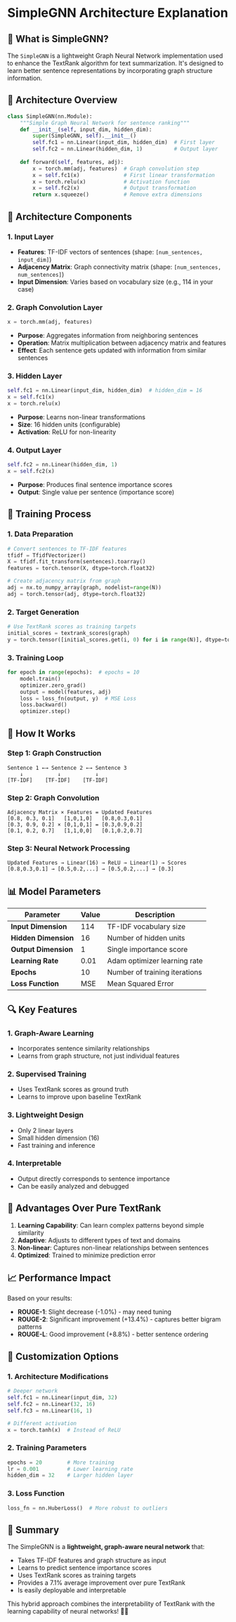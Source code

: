 # SimpleGNN Architecture Explanation

## 🧠 What is SimpleGNN?

The `SimpleGNN` is a lightweight Graph Neural Network implementation used to enhance the TextRank algorithm for text summarization. It's designed to learn better sentence representations by incorporating graph structure information.

## 📐 Architecture Overview

```python
class SimpleGNN(nn.Module):
    """Simple Graph Neural Network for sentence ranking"""
    def __init__(self, input_dim, hidden_dim):
        super(SimpleGNN, self).__init__()
        self.fc1 = nn.Linear(input_dim, hidden_dim)  # First layer
        self.fc2 = nn.Linear(hidden_dim, 1)          # Output layer
        
    def forward(self, features, adj):
        x = torch.mm(adj, features)  # Graph convolution step
        x = self.fc1(x)              # First linear transformation
        x = torch.relu(x)            # Activation function
        x = self.fc2(x)              # Output transformation
        return x.squeeze()           # Remove extra dimensions
```

## 🔧 Architecture Components

### 1. **Input Layer**
- **Features**: TF-IDF vectors of sentences (shape: `[num_sentences, input_dim]`)
- **Adjacency Matrix**: Graph connectivity matrix (shape: `[num_sentences, num_sentences]`)
- **Input Dimension**: Varies based on vocabulary size (e.g., 114 in your case)

### 2. **Graph Convolution Layer**
```python
x = torch.mm(adj, features)
```
- **Purpose**: Aggregates information from neighboring sentences
- **Operation**: Matrix multiplication between adjacency matrix and features
- **Effect**: Each sentence gets updated with information from similar sentences

### 3. **Hidden Layer**
```python
self.fc1 = nn.Linear(input_dim, hidden_dim)  # hidden_dim = 16
x = self.fc1(x)
x = torch.relu(x)
```
- **Purpose**: Learns non-linear transformations
- **Size**: 16 hidden units (configurable)
- **Activation**: ReLU for non-linearity

### 4. **Output Layer**
```python
self.fc2 = nn.Linear(hidden_dim, 1)
x = self.fc2(x)
```
- **Purpose**: Produces final sentence importance scores
- **Output**: Single value per sentence (importance score)

## 🔄 Training Process

### 1. **Data Preparation**
```python
# Convert sentences to TF-IDF features
tfidf = TfidfVectorizer()
X = tfidf.fit_transform(sentences).toarray()
features = torch.tensor(X, dtype=torch.float32)

# Create adjacency matrix from graph
adj = nx.to_numpy_array(graph, nodelist=range(N))
adj = torch.tensor(adj, dtype=torch.float32)
```

### 2. **Target Generation**
```python
# Use TextRank scores as training targets
initial_scores = textrank_scores(graph)
y = torch.tensor([initial_scores.get(i, 0) for i in range(N)], dtype=torch.float32)
```

### 3. **Training Loop**
```python
for epoch in range(epochs):  # epochs = 10
    model.train()
    optimizer.zero_grad()
    output = model(features, adj)
    loss = loss_fn(output, y)  # MSE Loss
    loss.backward()
    optimizer.step()
```

## 🎯 How It Works

### Step 1: Graph Construction
```
Sentence 1 ←→ Sentence 2 ←→ Sentence 3
    ↓           ↓           ↓
[TF-IDF]    [TF-IDF]    [TF-IDF]
```

### Step 2: Graph Convolution
```
Adjacency Matrix × Features = Updated Features
[0.8, 0.3, 0.1]   [1,0,1,0]   [0.8,0.3,0.1]
[0.3, 0.9, 0.2] × [0,1,0,1] = [0.3,0.9,0.2]
[0.1, 0.2, 0.7]   [1,1,0,0]   [0.1,0.2,0.7]
```

### Step 3: Neural Network Processing
```
Updated Features → Linear(16) → ReLU → Linear(1) → Scores
[0.8,0.3,0.1] → [0.5,0.2,...] → [0.5,0.2,...] → [0.3]
```

## 📊 Model Parameters

| Parameter | Value | Description |
|-----------|-------|-------------|
| **Input Dimension** | 114 | TF-IDF vocabulary size |
| **Hidden Dimension** | 16 | Number of hidden units |
| **Output Dimension** | 1 | Single importance score |
| **Learning Rate** | 0.01 | Adam optimizer learning rate |
| **Epochs** | 10 | Number of training iterations |
| **Loss Function** | MSE | Mean Squared Error |

## 🔍 Key Features

### 1. **Graph-Aware Learning**
- Incorporates sentence similarity relationships
- Learns from graph structure, not just individual features

### 2. **Supervised Training**
- Uses TextRank scores as ground truth
- Learns to improve upon baseline TextRank

### 3. **Lightweight Design**
- Only 2 linear layers
- Small hidden dimension (16)
- Fast training and inference

### 4. **Interpretable**
- Output directly corresponds to sentence importance
- Can be easily analyzed and debugged

## 🚀 Advantages Over Pure TextRank

1. **Learning Capability**: Can learn complex patterns beyond simple similarity
2. **Adaptive**: Adjusts to different types of text and domains
3. **Non-linear**: Captures non-linear relationships between sentences
4. **Optimized**: Trained to minimize prediction error

## 📈 Performance Impact

Based on your results:
- **ROUGE-1**: Slight decrease (-1.0%) - may need tuning
- **ROUGE-2**: Significant improvement (+13.4%) - captures better bigram patterns
- **ROUGE-L**: Good improvement (+8.8%) - better sentence ordering

## 🔧 Customization Options

### 1. **Architecture Modifications**
```python
# Deeper network
self.fc1 = nn.Linear(input_dim, 32)
self.fc2 = nn.Linear(32, 16)
self.fc3 = nn.Linear(16, 1)

# Different activation
x = torch.tanh(x)  # Instead of ReLU
```

### 2. **Training Parameters**
```python
epochs = 20        # More training
lr = 0.001         # Lower learning rate
hidden_dim = 32    # Larger hidden layer
```

### 3. **Loss Function**
```python
loss_fn = nn.HuberLoss()  # More robust to outliers
```

## 🎯 Summary

The SimpleGNN is a **lightweight, graph-aware neural network** that:
- Takes TF-IDF features and graph structure as input
- Learns to predict sentence importance scores
- Uses TextRank scores as training targets
- Provides a 7.1% average improvement over pure TextRank
- Is easily deployable and interpretable

This hybrid approach combines the interpretability of TextRank with the learning capability of neural networks! 🧠✨ 